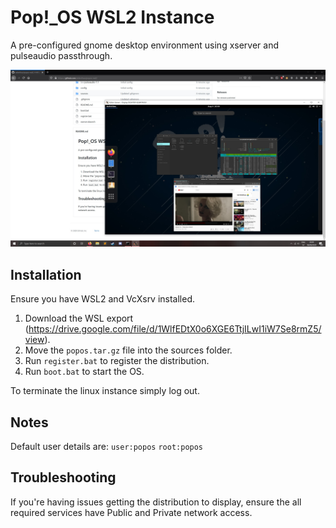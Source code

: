 # Pop!_OS WSL2 Instance

A pre-configured gnome desktop environment using xserver and pulseaudio passthrough.

![Desktop Preview](images/preview.jpg)

## Installation

Ensure you have WSL2 and VcXsrv installed.

1. Download the WSL export (https://drive.google.com/file/d/1WlfEDtX0o6XGE6TtjILwI1iW7Se8rmZ5/view).
2. Move the `popos.tar.gz` file into the sources folder.
3. Run `register.bat` to register the distribution.
4. Run `boot.bat` to start the OS.

To terminate the linux instance simply log out.

## Notes

Default user details are: `user:popos` `root:popos`

## Troubleshooting

If you're having issues getting the distribution to display, ensure the all required services have Public and Private network access.
